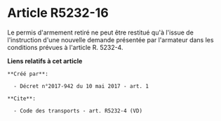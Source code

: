 # Article R5232-16

Le permis d'armement retiré ne peut être restitué qu'à l'issue de l'instruction d'une nouvelle demande présentée par
l'armateur dans les conditions prévues à l'article R. 5232-4.

**Liens relatifs à cet article**

	**Créé par**:

	  - Décret n°2017-942 du 10 mai 2017 - art. 1

	**Cite**:

	  - Code des transports - art. R5232-4 (VD)

